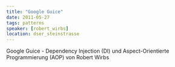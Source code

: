 ```yaml
---
title: "Google Guice"
date: 2011-05-27
tags: patterns
speaker: [robert_wirbs]
location: dser_steinstrasse
---
```


Google Guice - Dependency Injection (DI) und Aspect-Orientierte Programmierung (AOP) von Robert Wirbs
